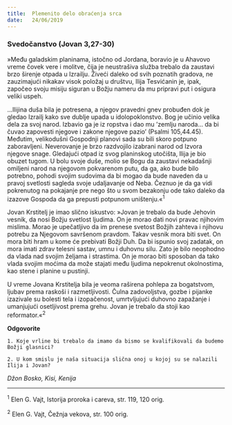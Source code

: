 ```yaml
---
title:  Plemenito delo obraćenja srca
date:   24/06/2019
---
```


### Svedočanstvo (Jovan 3,27-30)

»Među galadskim planinama, istočno od Jordana, boravio je u Ahavovo vreme čovek vere i molitve, čija je neustrašiva služba trebalo da zaustavi brzo širenje otpada u Izrailju. Živeći daleko od svih poznatih gradova, ne zauzimajući nikakav visok položaj u društvu, Ilija Tesvićanin je, ipak, započeo svoju misiju siguran u Božju nameru da mu pripravi put i osigura veliki uspeh.

...Ilijina duša bila je potresena, a njegov pravedni gnev probuđen dok je gledao Izrailj kako sve dublje upada u idolopoklonstvo. Bog je učinio velika dela za svoj narod. Izbavio ga je iz ropstva i dao mu ’zemlju naroda... da bi čuvao zapovesti njegove i zakone njegove pazio’ (Psalmi 105,44.45). Međutim, velikodušni Gospodnji planovi sada su bili skoro potpuno zaboravljeni. Neverovanje je brzo razdvojilo izabrani narod od Izvora njegove snage. Gledajući otpad iz svog planinskog utočišta, Ilija je bio obuzet tugom. U bolu svoje duše, molio se Bogu da zaustavi nekadašnji omiljeni narod na njegovom pokvarenom putu, da ga, ako bude bilo potrebno, pohodi svojim sudovima da bi mogao da bude naveden da u pravoj svetlosti sagleda svoje udaljavanje od Neba. Čeznuo je da ga vidi pokrenutog na pokajanje pre nego što u svom bezakonju ode tako daleko da izazove Gospoda da ga prepusti potpunom uništenju.«<sup>1</sup>

Jovan Krstitelj je imao slično iskustvo: »Jovan je trebalo da bude Jehovin vesnik, da nosi Božju svetlost ljudima. On je morao dati novi pravac njihovim mislima. Morao je upečatljivo da im prenese svetost Božjih zahteva i njihovu potrebu za Njegovom savršenom pravdom. Takav vesnik mora biti svet. On mora biti hram u kome će prebivati Božji Duh. Da bi ispunio svoj zadatak, on mora imati zdrav telesni sastav, umnu i duhovnu silu. Zato je bilo neophodno da vlada nad svojim željama i strastima. On je morao biti sposoban da tako vlada svojim moćima da može stajati među ljudima nepokrenut okolnostima, kao stene i planine u pustinji.

U vreme Jovana Krstitelja bila je veoma raširena pohlepa za bogatstvom, ljubav prema raskoši i razmetljivosti. Čulna zadovoljstva, gozbe i pijanke izazivale su bolesti tela i izopačenost, umrtvljujući duhovno zapažanje i umanjujući osetljivost prema grehu. Jovan je trebalo da stoji kao reformator.«<sup>2</sup>

**Odgovorite**

`1.	Koje vrline bi trebalo da imamo da bismo se kvalifikovali da budemo Božji glasnici?`

`2.	U kom smislu je naša situacija slična onoj u kojoj su se nalazili Ilija i Jovan?`

*Džon Bosko, Kisi, Kenija*

______________

<sup>1</sup>	Elen G. Vajt, Istorija proroka i careva, str. 119, 120 orig.

<sup>2</sup>	Elen G. Vajt, Čežnja vekova, str. 100 orig.
